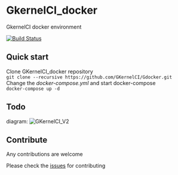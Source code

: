 # GkernelCI_docker
GkernelCI docker environment

[![Build Status](https://travis-ci.com/GKernelCI/GDocker.svg?branch=master)](https://travis-ci.com/GKernelCI/GDocker)

## Quick start

Clone GKernelCI_docker repository  
`git clone --recursive https://github.com/GKernelCI/Gdocker.git`  
Change the *docker-compose.yml* and start docker-compose   
`docker-compose up -d`

## Todo

diagram:
![GKernelCI_V2](https://user-images.githubusercontent.com/107572/91367559-c68eff80-e841-11ea-9e51-2766ba838f2f.png)

## Contribute
Any contributions are welcome

Please check the [issues](https://github.com/GKernelCI/Gdocker/issues) for contributing
